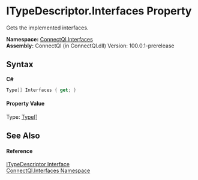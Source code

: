 # ITypeDescriptor.Interfaces Property 
 

Gets the implemented interfaces.

**Namespace:**&nbsp;<a href="N_ConnectQl_Interfaces">ConnectQl.Interfaces</a><br />**Assembly:**&nbsp;ConnectQl (in ConnectQl.dll) Version: 100.0.1-prerelease

## Syntax

**C#**<br />
``` C#
Type[] Interfaces { get; }
```


#### Property Value
Type: <a href="http://msdn2.microsoft.com/en-us/library/42892f65" target="_blank">Type</a>[]

## See Also


#### Reference
<a href="T_ConnectQl_Interfaces_ITypeDescriptor">ITypeDescriptor Interface</a><br /><a href="N_ConnectQl_Interfaces">ConnectQl.Interfaces Namespace</a><br />
